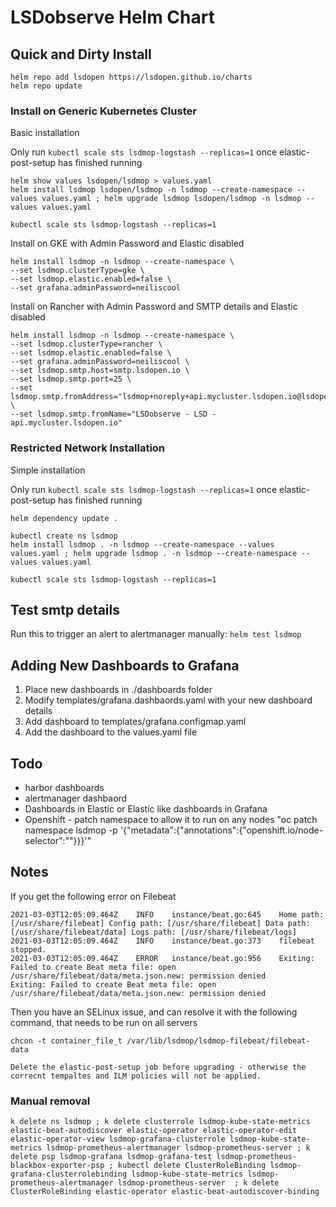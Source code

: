# LSDobserve Helm Chart

## Quick and Dirty Install

```
helm repo add lsdopen https://lsdopen.github.io/charts
helm repo update
```

### Install on Generic Kubernetes Cluster

Basic installation

Only run `kubectl scale sts lsdmop-logstash --replicas=1` once elastic-post-setup has finished running
```
helm show values lsdopen/lsdmop > values.yaml
helm install lsdmop lsdopen/lsdmop -n lsdmop --create-namespace --values values.yaml ; helm upgrade lsdmop lsdopen/lsdmop -n lsdmop --values values.yaml

kubectl scale sts lsdmop-logstash --replicas=1
```

Install on GKE with Admin Password and Elastic disabled
```
helm install lsdmop -n lsdmop --create-namespace \
--set lsdmop.clusterType=gke \
--set lsdmop.elastic.enabled=false \
--set grafana.adminPassword=neiliscool
```

Install on Rancher with Admin Password and SMTP details and Elastic disabled
```
helm install lsdmop -n lsdmop --create-namespace \
--set lsdmop.clusterType=rancher \
--set lsdmop.elastic.enabled=false \
--set grafana.adminPassword=neiliscool \
--set lsdmop.smtp.host=smtp.lsdopen.io \
--set lsdmop.smtp.port=25 \
--set lsdmop.smtp.fromAddress="lsdmop+noreply+api.mycluster.lsdopen.io@lsdopen.io" \
--set lsdmop.smtp.fromName="LSDobserve - LSD - api.mycluster.lsdopen.io"
```

### Restricted Network Installation

Simple installation

Only run `kubectl scale sts lsdmop-logstash --replicas=1` once elastic-post-setup has finished running
```
helm dependency update .

kubectl create ns lsdmop
helm install lsdmop . -n lsdmop --create-namespace --values values.yaml ; helm upgrade lsdmop . -n lsdmop --create-namespace --values values.yaml

kubectl scale sts lsdmop-logstash --replicas=1
```
## Test smtp details

Run this to trigger an alert to alertmanager manually:
```helm test lsdmop```

## Adding New Dashboards to Grafana

1. Place new dashboards in ./dashboards folder
2. Modify templates/grafana.dashbaords.yaml with your new dashboard details
3. Add dashboard to templates/grafana.configmap.yaml
4. Add the dashboard to the values.yaml file


## Todo
- harbor dashboards
- alertmanager dashbaord
- Dashboards in Elastic or Elastic like dashboards in Grafana
- Openshift - patch namespace to allow it to run on any nodes "oc patch namespace lsdmop -p '{"metadata":{"annotations":{"openshift.io/node-selector":""}}}'"

## Notes

If you get the following error on Filebeat
```
2021-03-03T12:05:09.464Z	INFO	instance/beat.go:645	Home path: [/usr/share/filebeat] Config path: [/usr/share/filebeat] Data path: [/usr/share/filebeat/data] Logs path: [/usr/share/filebeat/logs]
2021-03-03T12:05:09.464Z	INFO	instance/beat.go:373	filebeat stopped.
2021-03-03T12:05:09.464Z	ERROR	instance/beat.go:956	Exiting: Failed to create Beat meta file: open /usr/share/filebeat/data/meta.json.new: permission denied
Exiting: Failed to create Beat meta file: open /usr/share/filebeat/data/meta.json.new: permission denied
```

Then you have an SELinux issue, and can resolve it with the following command, that needs to be run on all servers
```
chcon -t container_file_t /var/lib/lsdmop/lsdmop-filebeat/filebeat-data
```

```
Delete the elastic-post-setup job before upgrading - otherwise the correcnt tempaltes and ILM policies will not be applied.
```
### Manual removal

```
k delete ns lsdmop ; k delete clusterrole lsdmop-kube-state-metrics elastic-beat-autodiscover elastic-operator elastic-operator-edit elastic-operator-view lsdmop-grafana-clusterrole lsdmop-kube-state-metrics lsdmop-prometheus-alertmanager lsdmop-prometheus-server ; k delete psp lsdmop-grafana lsdmop-grafana-test lsdmop-prometheus-blackbox-exporter-psp ; kubectl delete ClusterRoleBinding lsdmop-grafana-clusterrolebinding lsdmop-kube-state-metrics lsdmop-prometheus-alertmanager lsdmop-prometheus-server  ; k delete ClusterRoleBinding elastic-operator elastic-beat-autodiscover-binding
```
